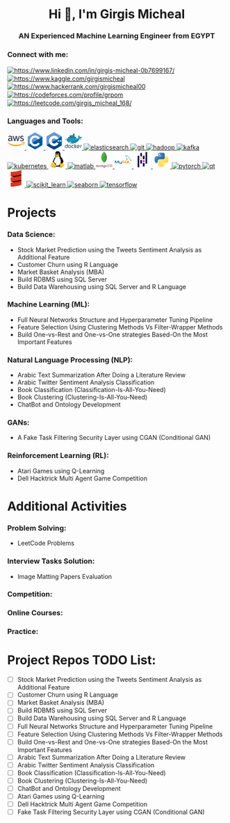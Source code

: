 <h1 align="center">Hi 👋, I'm Girgis Micheal</h1>
<h3 align="center">AN Experienced Machine Learning Engineer from EGYPT</h3>

<h3 align="left">Connect with me:</h3>
<p align="left">
<a href="https://www.linkedin.com/in/girgis-micheal-0b7699167/" target="blank"><img align="center" src="https://raw.githubusercontent.com/rahuldkjain/github-profile-readme-generator/master/src/images/icons/Social/linked-in-alt.svg" alt="https://www.linkedin.com/in/girgis-micheal-0b7699167/" height="30" width="40" /></a>
<a href="https://www.kaggle.com/girgismicheal" target="blank"><img align="center" src="https://raw.githubusercontent.com/rahuldkjain/github-profile-readme-generator/master/src/images/icons/Social/kaggle.svg" alt="https://www.kaggle.com/girgismicheal" height="30" width="40" /></a>
<a href="https://www.hackerrank.com/girgismicheal00" target="blank"><img align="center" src="https://raw.githubusercontent.com/rahuldkjain/github-profile-readme-generator/master/src/images/icons/Social/hackerrank.svg" alt="https://www.hackerrank.com/girgismicheal00" height="30" width="40" /></a>
<a href="https://codeforces.com/profile/grpom" target="blank"><img align="center" src="https://raw.githubusercontent.com/rahuldkjain/github-profile-readme-generator/master/src/images/icons/Social/codeforces.svg" alt="https://codeforces.com/profile/grpom" height="30" width="40" /></a>
<a href="https://leetcode.com/girgis_micheal_168/" target="blank"><img align="center" src="https://raw.githubusercontent.com/rahuldkjain/github-profile-readme-generator/master/src/images/icons/Social/leet-code.svg" alt="https://leetcode.com/girgis_micheal_168/" height="30" width="40" /></a>
</p>

<h3 align="left">Languages and Tools:</h3>
<p align="left"> <a href="https://aws.amazon.com" target="_blank" rel="noreferrer"> <img src="https://raw.githubusercontent.com/devicons/devicon/master/icons/amazonwebservices/amazonwebservices-original-wordmark.svg" alt="aws" width="40" height="40"/> </a> <a href="https://www.cprogramming.com/" target="_blank" rel="noreferrer"> <img src="https://raw.githubusercontent.com/devicons/devicon/master/icons/c/c-original.svg" alt="c" width="40" height="40"/> </a> <a href="https://www.w3schools.com/cpp/" target="_blank" rel="noreferrer"> <img src="https://raw.githubusercontent.com/devicons/devicon/master/icons/cplusplus/cplusplus-original.svg" alt="cplusplus" width="40" height="40"/> </a> <a href="https://www.docker.com/" target="_blank" rel="noreferrer"> <img src="https://raw.githubusercontent.com/devicons/devicon/master/icons/docker/docker-original-wordmark.svg" alt="docker" width="40" height="40"/> </a> <a href="https://www.elastic.co" target="_blank" rel="noreferrer"> <img src="https://www.vectorlogo.zone/logos/elastic/elastic-icon.svg" alt="elasticsearch" width="40" height="40"/> </a> <a href="https://git-scm.com/" target="_blank" rel="noreferrer"> <img src="https://www.vectorlogo.zone/logos/git-scm/git-scm-icon.svg" alt="git" width="40" height="40"/> </a> <a href="https://hadoop.apache.org/" target="_blank" rel="noreferrer"> <img src="https://www.vectorlogo.zone/logos/apache_hadoop/apache_hadoop-icon.svg" alt="hadoop" width="40" height="40"/> </a> <a href="https://kafka.apache.org/" target="_blank" rel="noreferrer"> <img src="https://www.vectorlogo.zone/logos/apache_kafka/apache_kafka-icon.svg" alt="kafka" width="40" height="40"/> </a> <a href="https://kubernetes.io" target="_blank" rel="noreferrer"> <img src="https://www.vectorlogo.zone/logos/kubernetes/kubernetes-icon.svg" alt="kubernetes" width="40" height="40"/> </a> <a href="https://www.linux.org/" target="_blank" rel="noreferrer"> <img src="https://raw.githubusercontent.com/devicons/devicon/master/icons/linux/linux-original.svg" alt="linux" width="40" height="40"/> </a> <a href="https://www.mathworks.com/" target="_blank" rel="noreferrer"> <img src="https://upload.wikimedia.org/wikipedia/commons/2/21/Matlab_Logo.png" alt="matlab" width="40" height="40"/> </a> <a href="https://www.mongodb.com/" target="_blank" rel="noreferrer"> <img src="https://raw.githubusercontent.com/devicons/devicon/master/icons/mongodb/mongodb-original-wordmark.svg" alt="mongodb" width="40" height="40"/> </a> <a href="https://www.mysql.com/" target="_blank" rel="noreferrer"> <img src="https://raw.githubusercontent.com/devicons/devicon/master/icons/mysql/mysql-original-wordmark.svg" alt="mysql" width="40" height="40"/> </a> <a href="https://pandas.pydata.org/" target="_blank" rel="noreferrer"> <img src="https://raw.githubusercontent.com/devicons/devicon/2ae2a900d2f041da66e950e4d48052658d850630/icons/pandas/pandas-original.svg" alt="pandas" width="40" height="40"/> </a> <a href="https://www.python.org" target="_blank" rel="noreferrer"> <img src="https://raw.githubusercontent.com/devicons/devicon/master/icons/python/python-original.svg" alt="python" width="40" height="40"/> </a> <a href="https://pytorch.org/" target="_blank" rel="noreferrer"> <img src="https://www.vectorlogo.zone/logos/pytorch/pytorch-icon.svg" alt="pytorch" width="40" height="40"/> </a> <a href="https://www.qt.io/" target="_blank" rel="noreferrer"> <img src="https://upload.wikimedia.org/wikipedia/commons/0/0b/Qt_logo_2016.svg" alt="qt" width="40" height="40"/> </a> <a href="https://www.scala-lang.org" target="_blank" rel="noreferrer"> <img src="https://raw.githubusercontent.com/devicons/devicon/master/icons/scala/scala-original.svg" alt="scala" width="40" height="40"/> </a> <a href="https://scikit-learn.org/" target="_blank" rel="noreferrer"> <img src="https://upload.wikimedia.org/wikipedia/commons/0/05/Scikit_learn_logo_small.svg" alt="scikit_learn" width="40" height="40"/> </a> <a href="https://seaborn.pydata.org/" target="_blank" rel="noreferrer"> <img src="https://seaborn.pydata.org/_images/logo-mark-lightbg.svg" alt="seaborn" width="40" height="40"/> </a> <a href="https://www.tensorflow.org" target="_blank" rel="noreferrer"> <img src="https://www.vectorlogo.zone/logos/tensorflow/tensorflow-icon.svg" alt="tensorflow" width="40" height="40"/> </a> </p>

# Projects
### Data Science:
- Stock Market Prediction using the Tweets Sentiment Analysis as Additional Feature
- Customer Churn using R Language
- Market Basket Analysis (MBA)
- Build RDBMS using SQL Server
- Build Data Warehousing using SQL Server and R Language

### Machine Learning (ML):
- Full Neural Networks Structure and Hyperparameter Tuning Pipeline
- Feature Selection Using Clustering Methods Vs Filter-Wrapper Methods
- Build One-vs-Rest and One-vs-One strategies Based-On the Most Important Features

### Natural Language Processing (NLP):
- Arabic Text Summarization After Doing a Literature Review
- Arabic Twitter Sentiment Analysis Classification
- Book Classification (Classification-Is-All-You-Need)
- Book Clustering (Clustering-Is-All-You-Need)
- ChatBot and Ontology Development

### GANs:
- A Fake Task Filtering Security Layer using CGAN (Conditional GAN)

### Reinforcement Learning (RL):
- Atari Games using Q-Learning
- Dell Hacktrick Multi Agent Game Competition

# Additional Activities
### Problem Solving:
- LeetCode Problems
### Interview Tasks Solution:
- Image Matting Papers Evaluation
### Competition:
### Online Courses:
### Practice:


# Project Repos TODO List:
- [ ] Stock Market Prediction using the Tweets Sentiment Analysis as Additional Feature
- [ ] Customer Churn using R Language
- [ ] Market Basket Analysis (MBA)
- [ ] Build RDBMS using SQL Server
- [ ] Build Data Warehousing using SQL Server and R Language
- [ ] Full Neural Networks Structure and Hyperparameter Tuning Pipeline
- [ ] Feature Selection Using Clustering Methods Vs Filter-Wrapper Methods
- [ ] Build One-vs-Rest and One-vs-One strategies Based-On the Most Important Features
- [ ] Arabic Text Summarization After Doing a Literature Review
- [ ] Arabic Twitter Sentiment Analysis Classification
- [ ] Book Classification (Classification-Is-All-You-Need)
- [ ] Book Clustering (Clustering-Is-All-You-Need)
- [ ] ChatBot and Ontology Development
- [ ] Atari Games using Q-Learning
- [ ] Dell Hacktrick Multi Agent Game Competition
- [ ] Fake Task Filtering Security Layer using CGAN (Conditional GAN)